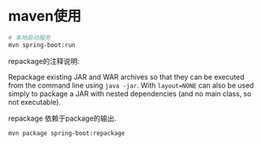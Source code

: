 # maven使用



```bash
# 本地启动服务
mvn spring-boot:run

```





repackage的注释说明:

Repackage existing JAR and WAR archives so that they can be executed from the command line using `java -jar`. With `layout=NONE` can also be used simply to package a JAR with nested dependencies \(and no main class, so not executable\).



repackage 依赖于package的输出.

```bash
mvn package spring-boot:repackage
```

